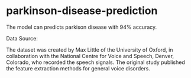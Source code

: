 # parkinson-disease-prediction

The model can predicts parkison disease with 94% accuracy.

Data Source:

The dataset was created by Max Little of the University of Oxford, in 
collaboration with the National Centre for Voice and Speech, Denver, 
Colorado, who recorded the speech signals. The original study published the 
feature extraction methods for general voice disorders.
